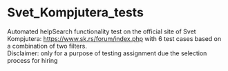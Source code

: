 # Svet_Kompjutera_tests
Automated helpSearch functionality test on the official site of Svet Kompjutera: https://www.sk.rs/forum/index.php with 6 test cases based on a combination of two filters. <br />
Disclaimer: only for a purpose of testing assignment due the selection process for hiring  

